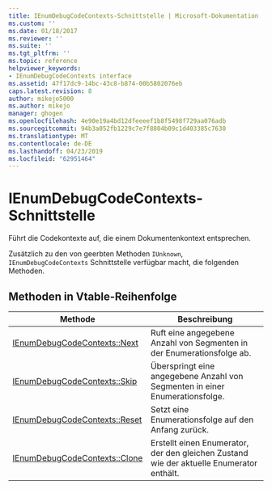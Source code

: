 ```yaml
---
title: IEnumDebugCodeContexts-Schnittstelle | Microsoft-Dokumentation
ms.custom: ''
ms.date: 01/18/2017
ms.reviewer: ''
ms.suite: ''
ms.tgt_pltfrm: ''
ms.topic: reference
helpviewer_keywords:
- IEnumDebugCodeContexts interface
ms.assetid: 47f17dc9-14bc-43c8-b874-00b5802076eb
caps.latest.revision: 8
author: mikejo5000
ms.author: mikejo
manager: ghogen
ms.openlocfilehash: 4e90e19a4bd12dfeeeef1b8f5498f729aa076adb
ms.sourcegitcommit: 94b3a052fb1229c7e7f8804b09c1d403385c7630
ms.translationtype: MT
ms.contentlocale: de-DE
ms.lasthandoff: 04/23/2019
ms.locfileid: "62951464"
---
```

# <a name="ienumdebugcodecontexts-interface"></a>IEnumDebugCodeContexts-Schnittstelle
Führt die Codekontexte auf, die einem Dokumentenkontext entsprechen.  
  
 Zusätzlich zu den von geerbten Methoden `IUnknown`, `IEnumDebugCodeContexts` Schnittstelle verfügbar macht, die folgenden Methoden.  
  
## <a name="methods-in-vtable-order"></a>Methoden in Vtable-Reihenfolge  
  
|Methode|Beschreibung|  
|------------|-----------------|  
|[IEnumDebugCodeContexts::Next](../../winscript/reference/ienumdebugcodecontexts-next.md)|Ruft eine angegebene Anzahl von Segmenten in der Enumerationsfolge ab.|  
|[IEnumDebugCodeContexts::Skip](../../winscript/reference/ienumdebugcodecontexts-skip.md)|Überspringt eine angegebene Anzahl von Segmenten in einer Enumerationsfolge.|  
|[IEnumDebugCodeContexts::Reset](../../winscript/reference/ienumdebugcodecontexts-reset.md)|Setzt eine Enumerationsfolge auf den Anfang zurück.|  
|[IEnumDebugCodeContexts::Clone](../../winscript/reference/ienumdebugcodecontexts-clone.md)|Erstellt einen Enumerator, der den gleichen Zustand wie der aktuelle Enumerator enthält.|
